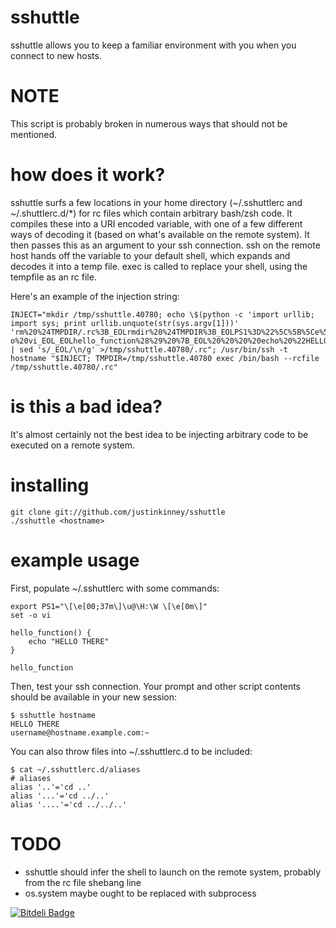 sshuttle
========
sshuttle allows you to keep a familiar environment with you when you connect to new hosts.

NOTE
====
This script is probably broken in numerous ways that should not be mentioned.

how does it work?
=================
sshuttle surfs a few locations in your home directory (~/.sshuttlerc and ~/.shuttlerc.d/*) for rc files which contain arbitrary bash/zsh code.
It compiles these into a URI encoded variable, with one of a few different ways of decoding it (based on what's available on the remote system).
It then passes this as an argument to your ssh connection. ssh on the remote host hands off the variable to your default shell, which expands and decodes it into a temp file.
exec is called to replace your shell, using the tempfile as an rc file.

Here's an example of the injection string:
```
INJECT="mkdir /tmp/sshuttle.40780; echo \$(python -c 'import urllib; import sys; print urllib.unquote(str(sys.argv[1]))' 'rm%20%24TMPDIR/.rc%3B_EOLrmdir%20%24TMPDIR%3B_EOLPS1%3D%22%5C%5B%5Ce%5B00%3B31m%5C%5D%5Cu%5C%5B%5Ce%5B0m%5C%5D%5C%5B%5Ce%5B00%3B37m%5C%5D%40%5C%5B%5Ce%5B0m%5C%5D%5C%5B%5Ce%5B00%3B36m%5C%5D%5Ch%5C%5B%5Ce%5B0m%5C%5D%5C%5B%5Ce%5B00%3B37m%5C%5D%3A%5Cw%20%5C%5B%5Ce%5B0m%5C%5D%22_EOL_EOL%23%20following%20sourced%20from%20/Users/kinnj028/.sshuttlerc_EOLexport%20PS1%3D%22%5C%5B%5Ce%5B00%3B37m%5C%5D%5Cu%40%5CH%3A%5CW%20%5C%5B%5Ce%5B0m%5C%5D%22_EOLset%20-o%20vi_EOL_EOLhello_function%28%29%20%7B_EOL%20%20%20%20echo%20%22HELLO%20THERE%22_EOL%7D_EOL_EOLhello_function_EOL%23%20following%20sourced%20from%20/Users/kinnj028/.sshuttlerc.d/aliases_EOL%23%20aliases_EOLalias%20%27..%27%3D%27cd%20..%27_EOLalias%20%27...%27%3D%27cd%20../..%27_EOLalias%20%27....%27%3D%27cd%20../../..%27_EOL%23%20following%20sourced%20from%20/Users/kinnj028/.sshuttlerc.d/two_EOL%23%20arbitrary%20text') | sed 's/_EOL/\n/g' >/tmp/sshuttle.40780/.rc"; /usr/bin/ssh -t hostname "$INJECT; TMPDIR=/tmp/sshuttle.40780 exec /bin/bash --rcfile /tmp/sshuttle.40780/.rc"
```

is this a bad idea?
===================
It's almost certainly not the best idea to be injecting arbitrary code to be executed on a remote system.

installing
==========
```
git clone git://github.com/justinkinney/sshuttle
./sshuttle <hostname>
```

example usage
=============

First, populate ~/.sshuttlerc with some commands:
```
export PS1="\[\e[00;37m\]\u@\H:\W \[\e[0m\]"
set -o vi

hello_function() {
    echo "HELLO THERE"
}

hello_function
```

Then, test your ssh connection. Your prompt and other script contents should be available in your new session:
```
$ sshuttle hostname
HELLO THERE
username@hostname.example.com:~
```

You can also throw files into ~/.sshuttlerc.d to be included:
```
$ cat ~/.sshuttlerc.d/aliases
# aliases
alias '..'='cd ..'
alias '...'='cd ../..'
alias '....'='cd ../../..'
```

TODO
====
* sshuttle should infer the shell to launch on the remote system, probably from the rc file shebang line
* os.system maybe ought to be replaced with subprocess


[![Bitdeli Badge](https://d2weczhvl823v0.cloudfront.net/justinkinney/sshuttle/trend.png)](https://bitdeli.com/free "Bitdeli Badge")

